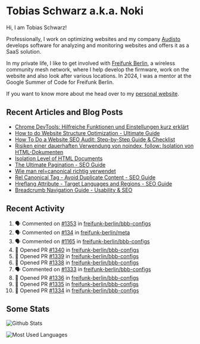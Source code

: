 # Tobias Schwarz a.k.a. Noki

Hi, I am Tobias Schwarz!

Professionally, I work on optimizing websites and my company [Audisto](https://audisto.com/) develops software for analyzing and monitoring websites and offers it as a SaaS solution.

In my private life, I like to get involved with [Freifunk Berlin](https://berlin.freifunk.net/en/), a wireless community mesh network, where I help develop the firmware, work on the website and also look after various locations. In 2024, I was a mentor at the Google Summer of Code for Freifunk Berlin.

If you want to know more about me head over to my [personal website](https://www.tobias-schwarz.com/).

## Recent Articles and Blog Posts

* [Chrome DevTools: Hilfreiche Funktionen und Einstellungen kurz erklärt](https://www.afs-akademie.org/magazin/chrome-devtools/)
* [How to do Website Structure Optimization - Ultimate Guide](https://audisto.com/guides/structure-optimization/)
* [How To Do a Website SEO Audit: Step-by-Step Guide & Checklist](https://audisto.com/guides/website-audit/)
* [Risiken einer dauerhaften Verwendung von noindex, follow: Isolation von HTML-Dokumenten](https://www.websiteboosting.com/magazin/55/risiken-einer-dauerhaften-verwendung-von-noindex-follow-isolation-von-html-dokumenten.html)
* [Isolation Level of HTML Documents](https://audisto.com/help/crawler/features/isolation/)
* [The Ultimate Pagination - SEO Guide](https://audisto.com/guides/pagination/)
* [Wie man rel=canonical richtig verwendet](https://www.websiteboosting.com/magazin/35/wie-man-relcanonical-richtig-einsetzt.html)
* [Rel Canonical Tag - Avoid Duplicate Content - SEO Guide](https://audisto.com/guides/canonical/)
* [Hreflang Attribute - Target Languages and Regions - SEO Guide](https://audisto.com/guides/hreflang/)
* [Breadcrumb Navigation Guide - Usability & SEO](https://audisto.com/guides/breadcrumb/)

## Recent Activity

<!--START_SECTION:activity-->
1. 🗣 Commented on [#1353](https://github.com/freifunk-berlin/bbb-configs/pull/1353#issuecomment-3259345188) in [freifunk-berlin/bbb-configs](https://github.com/freifunk-berlin/bbb-configs)
2. 🗣 Commented on [#134](https://github.com/freifunk-berlin/meta/issues/134#issuecomment-3252468315) in [freifunk-berlin/meta](https://github.com/freifunk-berlin/meta)
3. 🗣 Commented on [#1165](https://github.com/freifunk-berlin/bbb-configs/pull/1165#issuecomment-3239226653) in [freifunk-berlin/bbb-configs](https://github.com/freifunk-berlin/bbb-configs)
4. 💪 Opened PR [#1340](undefined) in [freifunk-berlin/bbb-configs](https://github.com/freifunk-berlin/bbb-configs)
5. 💪 Opened PR [#1339](undefined) in [freifunk-berlin/bbb-configs](https://github.com/freifunk-berlin/bbb-configs)
6. 💪 Opened PR [#1338](undefined) in [freifunk-berlin/bbb-configs](https://github.com/freifunk-berlin/bbb-configs)
7. 🗣 Commented on [#1333](https://github.com/freifunk-berlin/bbb-configs/pull/1333#issuecomment-3227859074) in [freifunk-berlin/bbb-configs](https://github.com/freifunk-berlin/bbb-configs)
8. 💪 Opened PR [#1336](undefined) in [freifunk-berlin/bbb-configs](https://github.com/freifunk-berlin/bbb-configs)
9. 💪 Opened PR [#1335](undefined) in [freifunk-berlin/bbb-configs](https://github.com/freifunk-berlin/bbb-configs)
10. 💪 Opened PR [#1334](undefined) in [freifunk-berlin/bbb-configs](https://github.com/freifunk-berlin/bbb-configs)
<!--END_SECTION:activity-->

## Some Stats

![Github Stats](https://github-readme-stats.vercel.app/api?username=noki&rank_icon=github&theme=transparent&card_width=450)

![Most Used Languages](https://github-readme-stats.vercel.app/api/top-langs?username=noki&layout=compact&langs_count=8&theme=transparent&card_width=450)
